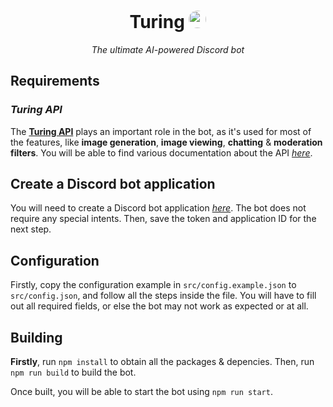 <h1 align="center"><b>Turing</b> <img src="https://cdn.discordapp.com/avatars/1053015370115588147/07cbfe46f7dd3235e09b7021863a2a0a.png?size=256" width="28" style="border-radius: 50%; margin-bottom: -5px"></h1>
<p align="center"><i>The ultimate AI-powered Discord bot</i></p>


## Requirements
### *Turing API*
The **[Turing API](https://github.com/TuringAI-Team/turing-ai-api)** plays an important role in the bot, as it's used for most of the features, like **image generation**, **image viewing**, **chatting** & **moderation filters**. You will be able to find various documentation about the API *[here](https://link.turing.sh/docs)*.


## Create a Discord bot application
You will need to create a Discord bot application [*here*](https://discord.com/developers/applications). The bot does not require any special intents.
Then, save the token and application ID for the next step.

## Configuration
Firstly, copy the configuration example in `src/config.example.json` to `src/config.json`, and follow all the steps inside the file.
You will have to fill out all required fields, or else the bot may not work as expected or at all.

## Building
**Firstly**, run `npm install` to obtain all the packages & depencies.
Then, run `npm run build` to build the bot.

Once built, you will be able to start the bot using `npm run start`.